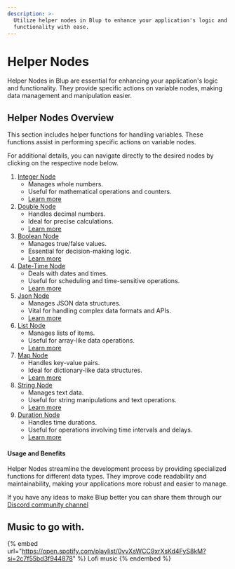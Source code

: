 ```yaml
---
description: >-
  Utilize helper nodes in Blup to enhance your application's logic and
  functionality with ease.
---
```


# Helper Nodes

Helper Nodes in Blup are essential for enhancing your application's logic and functionality. They provide specific actions on variable nodes, making data management and manipulation easier.

## Helper Nodes Overview

This section includes helper functions for handling variables. These functions assist in performing specific actions on variable nodes.

For additional details, you can navigate directly to the desired nodes by clicking on the respective node below.

1. [Integer Node](integers-nodes.md)
   * Manages whole numbers.
   * Useful for mathematical operations and counters.
   * [Learn more](https://docs.blup.in/wiki/logics/helper-nodes/integers-nodes)
2. [Double Node](double-nodes.md)
   * Handles decimal numbers.
   * Ideal for precise calculations.
   * [Learn more](https://docs.blup.in/wiki/logics/helper-nodes/double-nodes)
3. [Boolean Node](boolean-nodes.md)
   * Manages true/false values.
   * Essential for decision-making logic.
   * [Learn more](https://docs.blup.in/wiki/logics/helper-nodes/boolean-nodes)
4. [Date-Time Node](date-time-nodes.md)
   * Deals with dates and times.
   * Useful for scheduling and time-sensitive operations.
   * [Learn more](https://docs.blup.in/wiki/logics/helper-nodes/date-time-nodes)
5. [Json Node](json-nodes.md)
   * Manages JSON data structures.
   * Vital for handling complex data formats and APIs.
   * [Learn more](https://docs.blup.in/wiki/logics/helper-nodes/json-nodes)
6. [List Node](list-nodes.md)
   * Manages lists of items.
   * Useful for array-like data operations.
   * [Learn more](https://docs.blup.in/wiki/logics/helper-nodes/list-nodes)
7. [Map Node](map-nodes.md)
   * Handles key-value pairs.
   * Ideal for dictionary-like data structures.
   * [Learn more](https://docs.blup.in/wiki/logics/helper-nodes/map-nodes)
8. [String Node](string-nodes.md)
   * Manages text data.
   * Useful for string manipulations and text operations.
   * [Learn more](https://docs.blup.in/wiki/logics/helper-nodes/string-nodes)
9. [Duration Node](duration-nodes.md)
   * Handles time durations.
   * Useful for operations involving time intervals and delays.
   * [Learn more](https://docs.blup.in/wiki/logics/helper-nodes/duration-nodes)

#### Usage and Benefits

Helper Nodes streamline the development process by providing specialized functions for different data types. They improve code readability and maintainability, making your applications more robust and easier to manage.

If you have any ideas to make Blup better you can share them through our [Discord community channel](https://discord.com/channels/940632966093234176/965313562425823303)

## Music to go with.

{% embed url="https://open.spotify.com/playlist/0vvXsWCC9xrXsKd4FyS8kM?si=2c7f55bd3f944878" %}
Lofi music
{% endembed %}
